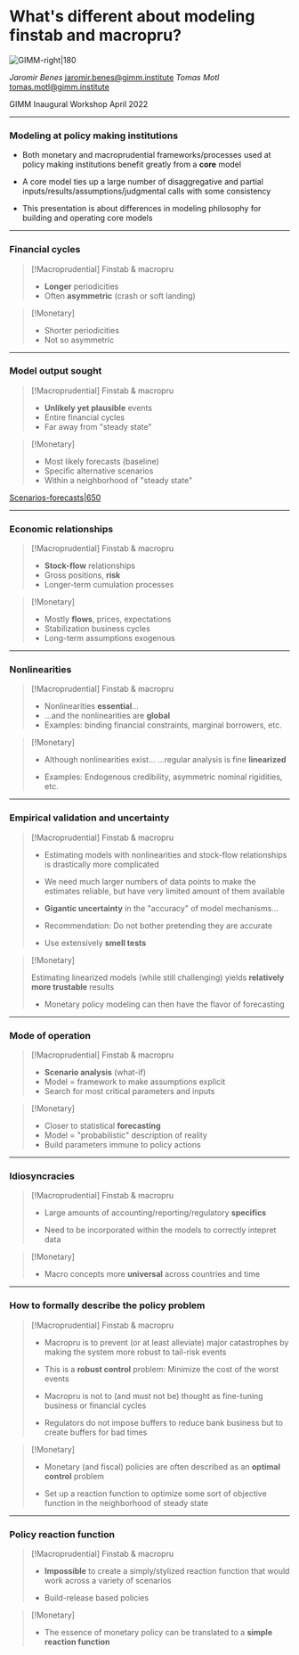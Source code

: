# What's different about modeling finstab and macropru?

![GIMM-right|180](gimm-alt-white-bkg.png)

*Jaromir Benes* jaromir.benes@gimm.institute
*Tomas Motl* tomas.motl@gimm.institute

GIMM Inaugural Workshop
April 2022

---

### Modeling at policy making institutions

* Both monetary and macroprudential frameworks/processes used at policy making institutions benefit greatly from a **core** model

* A core model ties up a large number of disaggregative and partial inputs/results/assumptions/judgmental calls with some consistency

* This presentation is about differences in modeling philosophy for building and operating core models

---

### Financial cycles

> [!Macroprudential] Finstab & macropru
> * **Longer** periodicities
> * Often **asymmetric** (crash or soft landing)

> [!Monetary]
> * Shorter periodicities
> * Not so asymmetric


---

### Model output sought

> [!Macroprudential] Finstab & macropru
> * **Unlikely yet plausible** events
> * Entire financial cycles
> * Far away from "steady state"

> [!Monetary]
> * Most likely forecasts (baseline)
> * Specific alternative scenarios
> * Within a neighborhood of "steady state"

[Scenarios-forecasts|650](assets/forecasts.png)

---

### Economic relationships

> [!Macroprudential] Finstab & macropru
> * **Stock-flow** relationships
> * Gross positions, **risk**
> * Longer-term cumulation processes

> [!Monetary]
> * Mostly **flows**, prices, expectations
> * Stabilization business cycles
> * Long-term assumptions exogenous


---

### Nonlinearities

> [!Macroprudential] Finstab & macropru
> * Nonlinearities **essential**...
> * ...and the nonlinearities are **global**
> * Examples: binding financial constraints, marginal borrowers, etc.

> [!Monetary]
>
> * Although nonlinearities exist...
>  ...regular analysis is fine **linearized**
>
> * Examples: Endogenous credibility, asymmetric nominal rigidities, etc.
>

---

### Empirical validation and uncertainty

> [!Macroprudential] Finstab & macropru
>
> * Estimating models with nonlinearities and stock-flow relationships is drastically more complicated
>
> * We need much larger numbers of data points to make the estimates reliable, but have very limited amount of them available
> * **Gigantic uncertainty** in the "accuracy" of model mechanisms...
>
> * Recommendation: Do not bother pretending they are accurate
>
> * Use extensively **smell tests**
> 


> [!Monetary]
>
>  Estimating linearized models (while still challenging) yields **relatively more trustable** results
>
> * Monetary policy modeling can then have the flavor of forecasting
>


---

### Mode of operation


> [!Macroprudential] Finstab & macropru
>
> * **Scenario analysis** (what-if)
> * Model = framework to make assumptions explicit
> * Search for most critical parameters and inputs
>

> [!Monetary]
>
> * Closer to statistical **forecasting**
> * Model = "probabilistic" description of reality
> * Build parameters immune to policy actions
>


---

### Idiosyncracies

> [!Macroprudential] Finstab & macropru
> * Large amounts of accounting/reporting/regulatory **specifics**
>
> * Need to be incorporated within the models to correctly intepret data
>

> [!Monetary]
> * Macro concepts more **universal** across countries and time


---

### How to formally describe the policy problem

> [!Macroprudential] Finstab & macropru
>
> * Macropru is to prevent (or at least alleviate) major catastrophes by making the system more robust to tail-risk events
>
> * This is a **robust control** problem: Minimize the cost of the worst events
>
> * Macropru is not to (and must not be) thought as fine-tuning business or financial cycles
>
> * Regulators do not impose buffers to reduce bank business but to create buffers for bad times


> [!Monetary]
>
> * Monetary (and fiscal) policies are often described as an **optimal control** problem
>
> * Set up a reaction function to optimize some sort of objective function in the neighborhood of steady state
>

---

### Policy reaction function

> [!Macroprudential] Finstab & macropru
>
> * **Impossible** to create a simply/stylized reaction function that would work across a variety of scenarios
>
> * Build-release based policies
> 


> [!Monetary]
>
> * The essence of monetary policy can be translated to a **simple reaction function**
>


